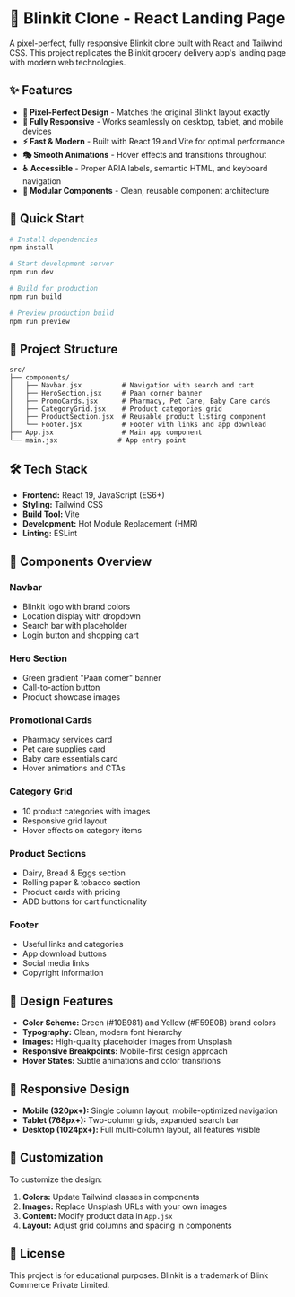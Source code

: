 # 🛒 Blinkit Clone - React Landing Page

A pixel-perfect, fully responsive Blinkit clone built with React and Tailwind CSS. This project replicates the Blinkit grocery delivery app's landing page with modern web technologies.

## ✨ Features

- **🎨 Pixel-Perfect Design** - Matches the original Blinkit layout exactly
- **📱 Fully Responsive** - Works seamlessly on desktop, tablet, and mobile devices
- **⚡ Fast & Modern** - Built with React 19 and Vite for optimal performance
- **🎭 Smooth Animations** - Hover effects and transitions throughout
- **♿ Accessible** - Proper ARIA labels, semantic HTML, and keyboard navigation
- **🧩 Modular Components** - Clean, reusable component architecture

## 🚀 Quick Start

```bash
# Install dependencies
npm install

# Start development server
npm run dev

# Build for production
npm run build

# Preview production build
npm run preview
```

## 📁 Project Structure

```
src/
├── components/
│   ├── Navbar.jsx          # Navigation with search and cart
│   ├── HeroSection.jsx     # Paan corner banner
│   ├── PromoCards.jsx      # Pharmacy, Pet Care, Baby Care cards
│   ├── CategoryGrid.jsx    # Product categories grid
│   ├── ProductSection.jsx  # Reusable product listing component
│   └── Footer.jsx          # Footer with links and app download
├── App.jsx                 # Main app component
└── main.jsx               # App entry point
```

## 🛠️ Tech Stack

- **Frontend:** React 19, JavaScript (ES6+)
- **Styling:** Tailwind CSS
- **Build Tool:** Vite
- **Development:** Hot Module Replacement (HMR)
- **Linting:** ESLint

## 🎯 Components Overview

### Navbar
- Blinkit logo with brand colors
- Location display with dropdown
- Search bar with placeholder
- Login button and shopping cart

### Hero Section
- Green gradient "Paan corner" banner
- Call-to-action button
- Product showcase images

### Promotional Cards
- Pharmacy services card
- Pet care supplies card  
- Baby care essentials card
- Hover animations and CTAs

### Category Grid
- 10 product categories with images
- Responsive grid layout
- Hover effects on category items

### Product Sections
- Dairy, Bread & Eggs section
- Rolling paper & tobacco section
- Product cards with pricing
- ADD buttons for cart functionality

### Footer
- Useful links and categories
- App download buttons
- Social media links
- Copyright information

## 🎨 Design Features

- **Color Scheme:** Green (#10B981) and Yellow (#F59E0B) brand colors
- **Typography:** Clean, modern font hierarchy
- **Images:** High-quality placeholder images from Unsplash
- **Responsive Breakpoints:** Mobile-first design approach
- **Hover States:** Subtle animations and color transitions

## 📱 Responsive Design

- **Mobile (320px+):** Single column layout, mobile-optimized navigation
- **Tablet (768px+):** Two-column grids, expanded search bar
- **Desktop (1024px+):** Full multi-column layout, all features visible

## 🔧 Customization

To customize the design:

1. **Colors:** Update Tailwind classes in components
2. **Images:** Replace Unsplash URLs with your own images
3. **Content:** Modify product data in `App.jsx`
4. **Layout:** Adjust grid columns and spacing in components

## 📄 License

This project is for educational purposes. Blinkit is a trademark of Blink Commerce Private Limited.
